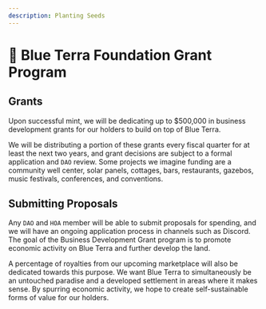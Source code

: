 ```yaml
---
description: Planting Seeds
---
```


# 🌱 Blue Terra Foundation Grant Program

## Grants

Upon successful mint, we will be dedicating up to $500,000 in business development grants for our holders to build on top of Blue Terra.&#x20;

We will be distributing a portion of these grants every fiscal quarter for at least the next two years, and grant decisions are subject to a formal application and `DAO` review. Some projects we imagine funding are a community well center, solar panels, cottages, bars, restaurants, gazebos, music festivals, conferences, and conventions.&#x20;

## Submitting Proposals

Any `DAO` and `HOA` member will be able to submit proposals for spending, and we will have an ongoing application process in channels such as Discord. The goal of the Business Development Grant program is to promote economic activity on Blue Terra and further develop the land.

A percentage of royalties from our upcoming marketplace will also be dedicated towards this purpose. We want Blue Terra to simultaneously be an untouched paradise and a developed settlement in areas where it makes sense. By spurring economic activity, we hope to create self-sustainable forms of value for our holders.
